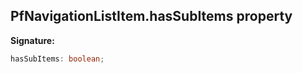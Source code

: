 ## PfNavigationListItem.hasSubItems property

**Signature:**

```typescript
hasSubItems: boolean;
```
